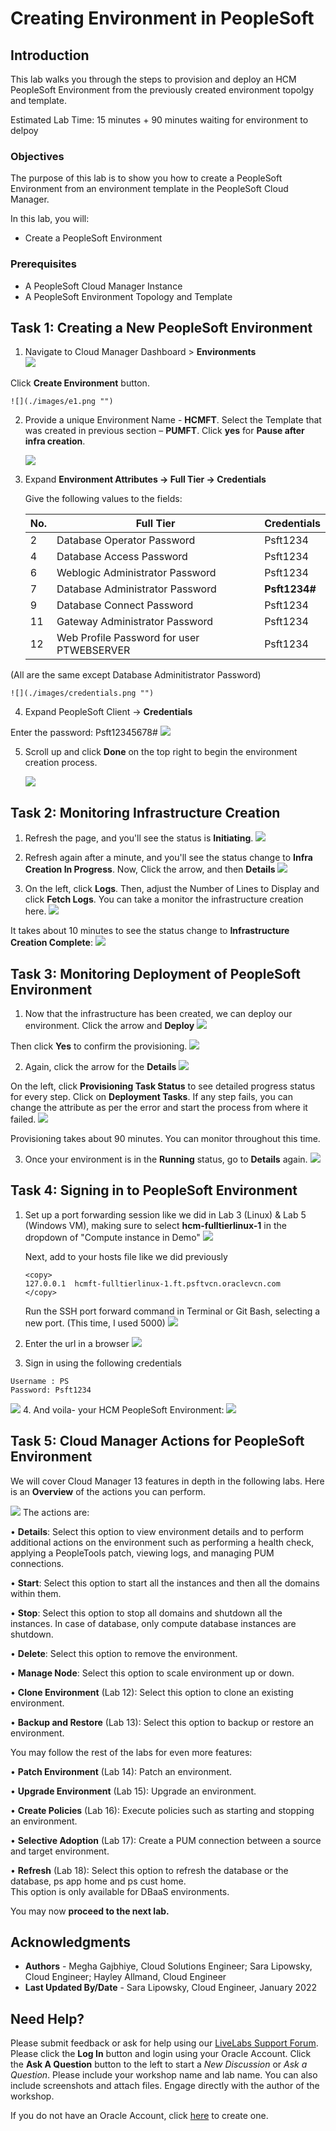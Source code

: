 # Creating Environment in PeopleSoft

## Introduction

This lab walks you through the steps to provision and deploy an HCM PeopleSoft Environment from the previously created environment topolgy and template.

Estimated Lab Time: 15 minutes + 90 minutes waiting for environment to delpoy

### Objectives

The purpose of this lab is to show you how to create a PeopleSoft Environment from an environment template in the PeopleSoft Cloud Manager.

In this lab, you will:
* Create a PeopleSoft Environment

### Prerequisites
- A PeopleSoft Cloud Manager Instance
- A PeopleSoft Environment Topology and Template 

## Task 1: Creating a New PeopleSoft Environment

1. Navigate to Cloud Manager Dashboard > **Environments**  
    ![](./images/1dashenv.png "")

  Click **Create Environment** button.

    ![](./images/e1.png "")

2. Provide a unique Environment Name - **HCMFT**. Select the Template that was created in previous section – **PUMFT**. Click **yes** for **Pause after infra creation**.  

    ![](./images/3newenvinfo.png "")

3. Expand **Environment Attributes -> Full Tier -> Credentials**

    Give the following values to the fields:

    No. | Full Tier | Credentials
    --- | --------- | -----------
    2 | Database Operator Password | Psft1234
    4 | Database Access Password | Psft1234
    6 | Weblogic Administrator Password | Psft1234
    7 | Database Administrator Password | **Psft1234#**
    9 | Database Connect Password | Psft1234
    11 | Gateway Administrator Password | Psft1234
    12 | Web Profile Password for user PTWEBSERVER | Psft1234



  (All are the same except Database Adminitistrator Password)

    ![](./images/credentials.png "")

4. Expand PeopleSoft Client -> **Credentials**

  Enter the password: Psft12345678#
    ![](./images/winenvpass.png "")

5. Scroll up and click **Done** on the top right to begin the environment creation process. 

    ![](./images/e4.png "")

## Task 2: Monitoring Infrastructure Creation

1. Refresh the page, and you'll see the status is **Initiating**.
    ![](./images/6initiating.png "")

2. Refresh again after a minute, and you'll see the status change to **Infra Creation In Progress**. Now, Click the arrow, and then **Details**
    ![](./images/7inprogress.png "")

3. On the left, click **Logs**. Then, adjust the Number of Lines to Display and click **Fetch Logs**. You can take a monitor the infrastructure creation here. 
    ![](./images/8fetchlogs.png "")

It takes about 10 minutes to see the status change to **Infrastructure Creation Complete**:
    ![](./images/9infracomplete.png "")



## Task 3: Monitoring Deployment of PeopleSoft Environment

1. Now that the infrastructure has been created, we can deploy our environment. Click the arrow and **Deploy**
    ![](./images/10deploynew.png "")

  Then click **Yes** to confirm the provisioning.
    ![](./images/11yesdeploynew.png "")

2. Again, click the arrow for the **Details**
    ![](./images/12provisioning.png "")

  On the left, click **Provisioning Task Status** to see detailed progress status for every step. Click on **Deployment Tasks**. If any step fails, you can change the attribute as per the error and start the process from where it failed.
    ![](./images/13tasks.png "")

Provisioning takes about 90 minutes. You can monitor throughout this time.

3. Once your environment is in the **Running** status, go to **Details** again.
    ![](./images/14details.png "")

## Task 4: Signing in to PeopleSoft Environment

1. Set up a port forwarding session like we did in Lab 3 (Linux) & Lab 5 (Windows VM), making sure to select **hcm-fulltierlinux-1** in the dropdown of "Compute instance in Demo"
    ![](./images/sshhcm.png "")

    Next, add to your hosts file like we did previously
    ```
    <copy>
    127.0.0.1  hcmft-fulltierlinux-1.ft.psftvcn.oraclevcn.com
    </copy>
    ```
    Run the SSH port forward command in  Terminal or Git Bash, selecting a new port. (This time, I used 5000)
    ![](./images/portfwcommand.png "")
2. Enter the url in a browser
    ![](./images/hcmpia.png "")

3. Sign in using the following credentials

  ```
  Username : PS    
  Password: Psft1234
  ```
  ![](./images/hcmlogin.png "")
4. And voila- your HCM PeopleSoft Environment:
    ![](./images/hcmhome.png "")



## Task 5: Cloud Manager Actions for PeopleSoft Environment

We will cover Cloud Manager 13 features in depth in the following labs. Here is an **Overview** of the actions you can perform.

  ![](./images/actions.png "")
  The actions are:

  • **Details**: Select this option to view environment details and to perform additional actions on the environment such as performing a health check, applying a PeopleTools patch, viewing logs, and managing PUM connections.

  • **Start**: Select this option to start all the instances and then all the domains within them.

  • **Stop**: Select this option to stop all domains and shutdown all the instances. In case of database, only compute database instances are shutdown.

  • **Delete**: Select this option to remove the environment.

  • **Manage Node**: Select this option to scale environment up or down.

  • **Clone Environment** (Lab 12): Select this option to clone an existing environment.

  • **Backup and Restore** (Lab 13): Select this option to backup or restore an environment.

You may follow the rest of the labs for even more features:

  • **Patch Environment** (Lab 14): Patch an environment.

  • **Upgrade Environment** (Lab 15): Upgrade an environment.

  • **Create Policies** (Lab 16): Execute policies such as starting and stopping an environment.

  • **Selective Adoption** (Lab 17): Create a PUM connection between a source and target environment. 

  • **Refresh** (Lab 18): Select this option to refresh the database or the database, ps app home and ps cust home.  
  This option is only available for DBaaS environments.


You may now **proceed to the next lab.**

## Acknowledgments
* **Authors** - Megha Gajbhiye, Cloud Solutions Engineer; Sara Lipowsky, Cloud Engineer; Hayley Allmand, Cloud Engineer
* **Last Updated By/Date** - Sara Lipowsky, Cloud Engineer, January 2022

## Need Help?
Please submit feedback or ask for help using our [LiveLabs Support Forum](https://community.oracle.com/tech/developers/categories/Migrate%20SaaS%20to%20OCI). Please click the **Log In** button and login using your Oracle Account. Click the **Ask A Question** button to the left to start a *New Discussion* or *Ask a Question*.  Please include your workshop name and lab name.  You can also include screenshots and attach files.  Engage directly with the author of the workshop.

If you do not have an Oracle Account, click [here](https://profile.oracle.com/myprofile/account/create-account.jspx) to create one.